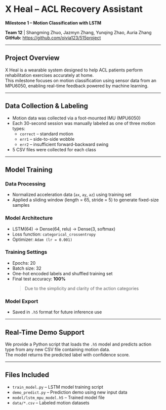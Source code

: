 # X Heal – ACL Recovery Assistant  
**Milestone 1 – Motion Classification with LSTM**

**Team 12** | Shangming Zhuo, Jazmyn Zhang, Yunqing Zhao, Auria Zhang  
**GitHub:** https://github.com/oivia123/515project

---

## Project Overview  
X Heal is a wearable system designed to help ACL patients perform rehabilitation exercises accurately at home.  
This milestone focuses on motion classification using sensor data from an MPU6050, enabling real-time feedback powered by machine learning.

---

## Data Collection & Labeling  
- Motion data was collected via a foot-mounted IMU (MPU6050)  
- Each 30-second session was manually labeled as one of three motion types:
  - `correct` – standard motion  
  - `err1` – side-to-side wobble  
  - `err2` – insufficient forward-backward swing  
- 5 CSV files were collected for each class

---

## Model Training  

### Data Processing  
- Normalized acceleration data (`ax`, `ay`, `az`) using training set  
- Applied a sliding window (length = 65, stride = 5) to generate fixed-size samples

### Model Architecture  
- LSTM(64) → Dense(64, relu) → Dense(3, softmax)  
- Loss function: `categorical_crossentropy`  
- Optimizer: `Adam (lr = 0.001)`

### Training Settings  
- Epochs: 20  
- Batch size: 32  
- One-hot encoded labels and shuffled training set  
- Final test accuracy: **100%**  
  > Due to the simplicity and clarity of the action categories

### Model Export  
- Saved in `.h5` format for future inference use

---

## Real-Time Demo Support  
We provide a Python script that loads the `.h5` model and predicts action type from any new CSV file containing motion data.  
The model returns the predicted label with confidence score.

---

## Files Included
- `train_model.py` – LSTM model training script  
- `demo_predict.py` – Prediction demo using new input data  
- `model/lstm_mpu_model.h5` – Trained model file  
- `data/*.csv` – Labeled motion datasets
